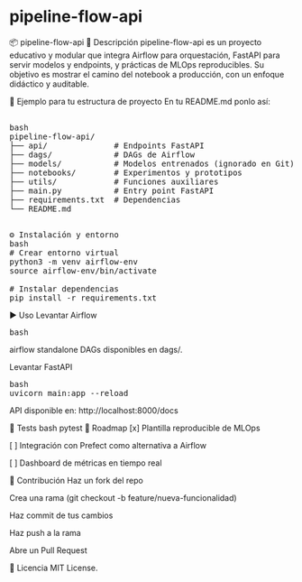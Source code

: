 # pipeline-flow-api
📦 pipeline-flow-api
🚀 Descripción
pipeline-flow-api es un proyecto educativo y modular que integra Airflow para orquestación, FastAPI para servir modelos y endpoints, y prácticas de MLOps reproducibles. Su objetivo es mostrar el camino del notebook a producción, con un enfoque didáctico y auditable.

📂 Ejemplo para tu estructura de proyecto
En tu README.md ponlo así:

<pre>

bash
pipeline-flow-api/
├── api/              # Endpoints FastAPI
├── dags/             # DAGs de Airflow
├── models/           # Modelos entrenados (ignorado en Git)
├── notebooks/        # Experimentos y prototipos
├── utils/            # Funciones auxiliares
├── main.py           # Entry point FastAPI
├── requirements.txt  # Dependencias
└── README.md
</pre>

<pre>

⚙️ Instalación y entorno
bash
# Crear entorno virtual
python3 -m venv airflow-env
source airflow-env/bin/activate

# Instalar dependencias
pip install -r requirements.txt
</pre>

▶️ Uso
Levantar Airflow
<pre>
bash
</pre>
  airflow standalone
DAGs disponibles en dags/.

Levantar FastAPI
<pre>
bash
uvicorn main:app --reload
</pre>
API disponible en: http://localhost:8000/docs

🧪 Tests
bash
pytest
📖 Roadmap
[x] Plantilla reproducible de MLOps

[ ] Integración con Prefect como alternativa a Airflow

[ ] Dashboard de métricas en tiempo real

🤝 Contribución
Haz un fork del repo

Crea una rama (git checkout -b feature/nueva-funcionalidad)

Haz commit de tus cambios

Haz push a la rama

Abre un Pull Request

📜 Licencia
MIT License.
